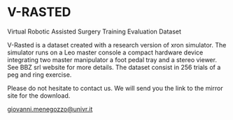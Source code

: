 # V-RASTED

Virtual Robotic Assisted Surgery Training Evaluation Dataset

V-Rasted is a dataset created with a research version of xron simulator.
The simulator runs on a Leo master console a compact hardware device integrating two master manipulator a foot pedal tray and a stereo viewer.
See BBZ srl website for more details.
The dataset consist in 256 trials of a peg and ring exercise.

Please do not hesitate to contact us. We will send you the link to the mirror site for the download. 

giovanni.menegozzo@univr.it
